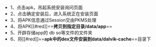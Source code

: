 - 1、点击apk，吊起系统安装询问页面
- 2、点击确定安装后，进入系统正在安装页面
- 3、将APK信息通过Session交由PKMS处理
- 4、将APK[[#red]]==**拷贝到指定目录/data/app**==
- 5、开辟存储app的 db so等文件的文件夹
- 6、将[[#red]]==**apk中的dex文件安装到data/dalvik-cache**==目录下
